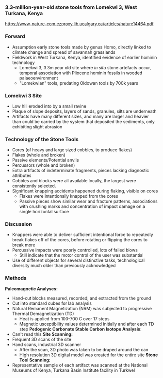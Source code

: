 ### 3.3-million-year-old stone tools from Lomekwi 3, West Turkana, Kenya
https://www-nature-com.ezproxy.lib.ucalgary.ca/articles/nature14464.pdf

### Forward
 - Assumption early stone tools made by genus Homo, directly linked to climate change and spread of savannah grasslands
 - Fieldwork in West Turkana, Kenya, identified evidence of earlier hominin technology
	 - Lomekwi 3, 3.3m year old site where *in situ* stone artefacts occur, temporal association with Pliocene hominin fossils in wooded palaeoenvironment
	 - "Lomekwian" tools, predating Oldowan tools by 700k years

### Lomekwi 3 Site
 - Low hill eroded into by a small ravine
 - Plaque of slope deposits, layers of sands, granules, silts are underneath
 - Artifacts have many different sizes, and many are larger and heavier than could be carried by the system that deposited the sediments, only exhibiting slight abrasion

### Technology of the Stone Tools
 - Cores (of heavy and large sized cobbles, to produce flakes)
 - Flakes (whole and broken)
 - Passive elements/Potential anvils
 - Percussors (whole and broken)
 - Extra artifacts of indeterminate fragments, pieces lacking diagnostic attributes
 - Cobbles and blocks were all available locally, the largest were consistently selected.
 - Significant knapping accidents happened during flaking, visible on cores
	 - Flakes were intentionally knapped from the cores
	 - Passive pieces show similar wear and fracture patterns, associations with crushing marks and concentration of impact damage on a single horizontal surface

### Discussion
 - Knappers were able to deliver sufficient intentional force to repeatedly break flakes off of the cores, before rotating or flipping the cores to break more
 - Percussive impacts were poorly controlled, lots of failed blows
	 - Still indicate that the motor control of the user was substantial
 - Use of different objects for several distinctive tasks, technological diversity much older than previously acknowledged

### Methods
**Paleomagnetic Analyses:**
 - Hand-cut blocks measured, recorded, and extracted from the ground
 - Cut into standard cubes for lab analysis
 - Natural Remanent Magnetization (NRM) was subjected to progressive Thermal Demagnetization (TD)
	- Heat is applied from 100-700 C over 17 steps
	- Magnetic usceptibility values determined initially and after each TD step
**Pedogenic Carbonate Stable Carbon Isotope Analysis:**
 - Can't read this
**Site Scanning:**
 - Frequent 3D scans of the site
 - Hand scans, industrial 3D scanner
	 - After the scan, 3D photo was taken to be draped around the can
	 - High resolution 3D digital model was created for the entire site
**Stone Tool Scanning:**
 - Representative sample of each artifact was scanned at the National Museums of Kenya, Turkana Basin Institute facility in Turkwel